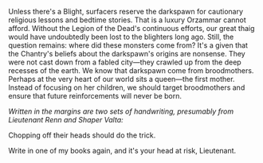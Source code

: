 Unless there's a Blight, surfacers reserve the darkspawn for cautionary religious lessons and bedtime stories. That is a luxury Orzammar cannot afford. Without the Legion of the Dead's continuous efforts, our great thaig would have undoubtedly been lost to the blighters long ago. Still, the question remains: where did these monsters come from? It's a given that the Chantry's beliefs about the darkspawn's origins are nonsense. They were not cast down from a fabled city—they crawled up from the deep recesses of the earth. We know that darkspawn come from broodmothers. Perhaps at the very heart of our world sits a queen—the first mother. Instead of focusing on her children, we should target broodmothers and ensure that future reinforcements will never be born.

<i> Written in the margins are two sets of handwriting, presumably from Lieutenant Renn and Shaper Valta: </i>

Chopping off their heads should do the trick.

Write in one of my books again, and it's your head at risk, Lieutenant.
